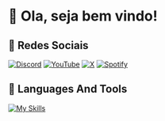 # 👋 Ola, seja bem vindo!

## 📱 Redes Sociais
[![Discord](https://img.shields.io/badge/Discord-%235865F2.svg?style=for-the-badge&logo=discord&logoColor=white)](https://discord.gg/yycaAN8F)
[![YouTube](https://img.shields.io/badge/YouTube-%23FF0000.svg?style=for-the-badge&logo=YouTube&logoColor=white)](https://www.youtube.com/@GreyzeDev)
[![X](https://img.shields.io/badge/X-%23000000.svg?style=for-the-badge&logo=X&logoColor=white)](https://x.com/GreyzeCoder)
[![Spotify](https://img.shields.io/badge/Spotify-1ED760?style=for-the-badge&logo=spotify&logoColor=white)](https://open.spotify.com/playlist/6UzGIl8FYWHDCScXH1KoPK?si=f24f3e4372a24b00&pt=42282adeeb98a273f9a97d8e6603f229)

## 🔨 Languages And Tools
[![My Skills](https://skillicons.dev/icons?i=js,nodejs,ts,ubuntu,windows,yarn,npm,mongodb,express,vscode,github,git)](https://skillicons.dev)
